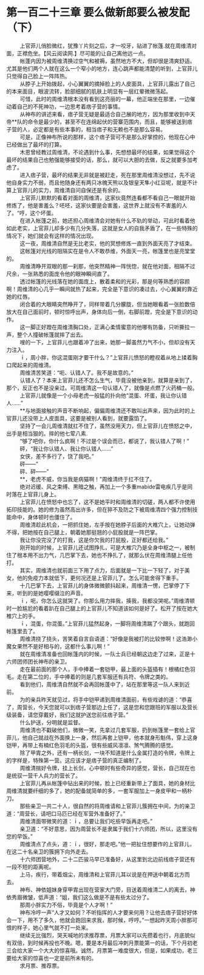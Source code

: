 <h1>第一百二十三章 要么做新郎要么被发配（下）</h1>
<div id="content">&nbsp&nbsp&nbsp&nbsp&nbsp&nbsp&nbsp&nbsp
 上官菲儿俏脸微红，犹豫丫片刻之后，才一咬牙，钻进了帐篷.就在周维清对面，正襟危坐。【风云阅读网.】尽可能的让自己离他远一点。
 <br/>&nbsp&nbsp&nbsp&nbsp&nbsp&nbsp&nbsp&nbsp
 帐蓬内因为被周维清换过空气和被褥，虽然地方不大，但却很是清爽舒适。尤其是他们两个人就在这么一个窄小的地方，连心跳声都能清楚的听到，上官菲儿只觉得自己脸上一阵阵热。
 <br/>&nbsp&nbsp&nbsp&nbsp&nbsp&nbsp&nbsp&nbsp
 从脖子上开始拨起，小心翼翼的摘掉脸上的人皮面具，上官菲儿露出了自己的本来面目，眼波流转，脸部细腻的肌肤上明显有一层红晕微微荡起。
 <br/>&nbsp&nbsp&nbsp&nbsp&nbsp&nbsp&nbsp&nbsp
 可惜，此时的周维清根本没有看到这亮丽的一幕，他正端坐在那里，一边催动着自己的不死神功，一边思考着痞子营的事情。
 <br/>&nbsp&nbsp&nbsp&nbsp&nbsp&nbsp&nbsp&nbsp
 从神布的讲述来看，痞子营无疑是最适合自己展的地方，因为那里收到中天帝**队的命令是最少的，甚至不在连绵起伏的营寨范围内，而且，能够被送到痞子营的人，必定都是有些本事的，相当痞子和无赖也不是那么容易。
 <br/>&nbsp&nbsp&nbsp&nbsp&nbsp&nbsp&nbsp&nbsp
 可是，正像神布所说的那样，这个痞子营可不是那么好掌控的，他现在心中已经做出了最坏的打算。
 <br/>&nbsp&nbsp&nbsp&nbsp&nbsp&nbsp&nbsp&nbsp
 木恩曾经教过周维清，不论遇到什么事，先想想最坏的结果，如果觉得这个最坏的结果自己也勉强能够接受的话，那么，就可以大胆的去做，反之就要多加考虑了。
 <br/>&nbsp&nbsp&nbsp&nbsp&nbsp&nbsp&nbsp&nbsp
 进入痞子营，最坏的结果无非就是被赶走，死在那里周维清没想过，先不说他自身实力不弱，而且他随身还有两只冰魄天熊以及银皇天隼小红豆呢，就是不计算上官菲儿的实力，周维清自问自保还是有余的。
 <br/>&nbsp&nbsp&nbsp&nbsp&nbsp&nbsp&nbsp&nbsp
 上官菲儿默默的看着对面的周维清，这家伙竟然连看都不看自己一眼就开始修炼了，他是害羞么？呸呸，这家伙要是会害羞，这世界上就没有不害羞的人了。“哼，这个坏蛋。
 <br/>&nbsp&nbsp&nbsp&nbsp&nbsp&nbsp&nbsp&nbsp
 在进入帐篷之前，她还担心周维清会对她有什么不轨的举动，可此时看着他如此老实，上官菲儿却多少有几分失落，这就是女人的自我矛盾了，在一些特殊的情况下，她们就会有这样的情况出现。
 <br/>&nbsp&nbsp&nbsp&nbsp&nbsp&nbsp&nbsp&nbsp
 这一夜，周维清自然是无比老实，他的冥想修炼一直到外面天亮了才结束。
 <br/>&nbsp&nbsp&nbsp&nbsp&nbsp&nbsp&nbsp&nbsp
 这帐篷对光线的阻隔实在是令人不敢恭维，外面天一亮，帐篷里也是亮堂堂的。
 <br/>&nbsp&nbsp&nbsp&nbsp&nbsp&nbsp&nbsp&nbsp
 周维清睁开双眼的那一刹那，他突然精神一阵恍惚，就在他对面，相隔不过尺余，一张熟悉的面庞令他的眼神瞬间直了。
 <br/>&nbsp&nbsp&nbsp&nbsp&nbsp&nbsp&nbsp&nbsp
 透过帐篷的光线落在她的面庞上，散着柔和的光彩，那是何等熟悉的容颜啊！周维清的心几乎一瞬间就热了起来，完全是下意识的凑过去，小心翼翼的靠近她的红唇。
 <br/>&nbsp&nbsp&nbsp&nbsp&nbsp&nbsp&nbsp&nbsp
 闭合着的大眼睛突然睁开了，同样带着几分朦胧，但当她眼看着一张脸数倍放大在自己面前时，顿时惊呼出声，身体向后一倒，右脚前蹬，完全是下意识的动作。
 <br/>&nbsp&nbsp&nbsp&nbsp&nbsp&nbsp&nbsp&nbsp
 这一脚正好蹬在周维清胸口处，正满心柔情蜜意的他哪有防备，只听撕拉一声，整个人撞破帐篷就摔了出去。
 <br/>&nbsp&nbsp&nbsp&nbsp&nbsp&nbsp&nbsp&nbsp
 嗖的一下，上官菲儿也跟着冲了出来，她那一脚虽然力气不小，但却没有天力注入。
 <br/>&nbsp&nbsp&nbsp&nbsp&nbsp&nbsp&nbsp&nbsp
 ｉ，周小胖，你这混蛋刚才要干什么？”上官菲儿愤怒的瞪视着从地上揉着胸口爬起来的周维清。
 <br/>&nbsp&nbsp&nbsp&nbsp&nbsp&nbsp&nbsp&nbsp
 周维清苦笑道：“呃、认错人了。我不是故意的。”
 <br/>&nbsp&nbsp&nbsp&nbsp&nbsp&nbsp&nbsp&nbsp
 认错人了？本来上官菲儿还不怎么生气，毕竟没被他亲到，就算是亲到了，那个，反正也不是没亲过。可周维清这一句认错人了，就像是点燃了火药桶一般。
 <br/>&nbsp&nbsp&nbsp&nbsp&nbsp&nbsp&nbsp&nbsp
 上官菲儿就像是一个小母老虎一般猛的扑向他“混蛋、坏蛋，我让你认错人……”
 <br/>&nbsp&nbsp&nbsp&nbsp&nbsp&nbsp&nbsp&nbsp
 **与地面接触的声音不断响起，偏偏周维清还不敢叫出声来，因为此时的上官菲儿还没带上人皮面具，这要是被别人看到，就要露馅了。
 <br/>&nbsp&nbsp&nbsp&nbsp&nbsp&nbsp&nbsp&nbsp
 坚持了一会儿周维清就扛不住了，虽然没用天力，但上官菲儿在愤怒之中，出手是相当狠的。摔的他七荤八素.
 <br/>&nbsp&nbsp&nbsp&nbsp&nbsp&nbsp&nbsp&nbsp
 “够了吧你，你什么疯啊！不过是个误会而已，都说了，我认错人了啊！”
 <br/>&nbsp&nbsp&nbsp&nbsp&nbsp&nbsp&nbsp&nbsp
 砰，“我让你认错人、我让你认错人……”
 <br/>&nbsp&nbsp&nbsp&nbsp&nbsp&nbsp&nbsp&nbsp
 女侠，差不多行了，饶了我吧。”
 <br/>&nbsp&nbsp&nbsp&nbsp&nbsp&nbsp&nbsp&nbsp
 砰——”
 <br/>&nbsp&nbsp&nbsp&nbsp&nbsp&nbsp&nbsp&nbsp
 砰、砰——”
 <br/>&nbsp&nbsp&nbsp&nbsp&nbsp&nbsp&nbsp&nbsp
 **，老虎不威，你当我是病猫啊！”周维清终于扛不住了。
 <br/>&nbsp&nbsp&nbsp&nbsp&nbsp&nbsp&nbsp&nbsp
 绝对迟缓、风之束缚、黑暗之触，再加上一个多重mabide雷电疾几乎是同时落在上官菲儿身上。
 <br/>&nbsp&nbsp&nbsp&nbsp&nbsp&nbsp&nbsp&nbsp
 上官菲儿在愤怒中也忘了，这不是她平时和周维清的切磋，两人都不许使用拓印技能的。她的修为虽然高出许多，但在猝不及防之下被周维清四个强力控制技能命中，身体顿时也僵住了。
 <br/>&nbsp&nbsp&nbsp&nbsp&nbsp&nbsp&nbsp&nbsp
 周维清趁此机会，一把抓住她，左手按在她脖子后面的大椎穴上，让她动弹不得，把她按在自己腿上，朝着她那挺翘的小屁股就是一阵巴掌。
 <br/>&nbsp&nbsp&nbsp&nbsp&nbsp&nbsp&nbsp&nbsp
 我让你没完没了的打我，这是你欠我的打屁股，正好都还给我。”
 <br/>&nbsp&nbsp&nbsp&nbsp&nbsp&nbsp&nbsp&nbsp
 刚开始的时候，上官菲儿还试图挣扎，可是大椎穴乃是全身中枢之一，被制住了根本用不出力气，几巴掌下去，她也不挣扎了，就那么伏在周维清腿上任他打。
 <br/>&nbsp&nbsp&nbsp&nbsp&nbsp&nbsp&nbsp&nbsp
 其实，周维清也就前面三下用了点力，后面就是一下比一下轻了，对于美女，他的免疫力本就低下，更何况还是上官菲儿了。怎么可能舍得下重手。
 <br/>&nbsp&nbsp&nbsp&nbsp&nbsp&nbsp&nbsp&nbsp
 十几巴掌下去，上官菲儿的身体微微颤抖起来，周维清一愣，巴掌停了下来，听到的是她嘤嘤缀泣的声音。
 <br/>&nbsp&nbsp&nbsp&nbsp&nbsp&nbsp&nbsp&nbsp
 ｉ，呃，你怎么这就哭了。你那么用力摔我，揍我，我都没哭呢。”周维清顿时一脸尴尬的看着趴在自己腿上的上官菲儿不知道该如何是好了。松开了按在她大椎穴上的手。
 <br/>&nbsp&nbsp&nbsp&nbsp&nbsp&nbsp&nbsp&nbsp
 ｉ，混蛋，你混蛋。”上官菲儿猛然起身，一脚将周维清踹了个跟头，就跑回帐篷里去了。
 <br/>&nbsp&nbsp&nbsp&nbsp&nbsp&nbsp&nbsp&nbsp
 周维清挠了挠头，苦笑着自言自语道：“好像是我被打的比较惨啊！这浩渺小魔女果然不是好相与的，这都什么事儿啊！”
 <br/>&nbsp&nbsp&nbsp&nbsp&nbsp&nbsp&nbsp&nbsp
 就在周维清准备也回帐篷内的时候，一队士兵已经朝这边走了过来，正是十六师团师团长神布的亲卫。
 <br/>&nbsp&nbsp&nbsp&nbsp&nbsp&nbsp&nbsp&nbsp
 走在最前面的那个人，手中捧着一套铠甲，最上面的头盔插有！根橘红色羽毛。走在第二位的，手中捧着的则是几套军服还有兵符、令牌之类的。
 <br/>&nbsp&nbsp&nbsp&nbsp&nbsp&nbsp&nbsp&nbsp
 看到他们，周维清自然就不会再回帐蓬中了，站在那里等这一队人来到近前。
 <br/>&nbsp&nbsp&nbsp&nbsp&nbsp&nbsp&nbsp&nbsp
 为的亲兵昨天就见过，将手中铠甲递到周维清面前，有些戏谑的道：“恭喜了，周营长，今天您就可以到痞子营那边上任了，这是您和您跟班的军服以及营长级装备，请您穿戴好，我们这就护送您前往痞子营。”
 <br/>&nbsp&nbsp&nbsp&nbsp&nbsp&nbsp&nbsp&nbsp
 什么护送，分明就是监督。
 <br/>&nbsp&nbsp&nbsp&nbsp&nbsp&nbsp&nbsp&nbsp
 周维清也不戳破他们，微微一笑，先拿过几套军服，扔到帐篷里一套给上官菲儿，他自己就战在外面换上一身，然后再套上铠甲，他本就身形魁伟，穿上这身铠甲，再带上有楠红色羽毛的头盔，很有些威风凛凛、煞气腾腾的感觉。
 <br/>&nbsp&nbsp&nbsp&nbsp&nbsp&nbsp&nbsp&nbsp
 除了甲胄之外，还有一柄长剑，一块不知道是什么金属打造的令牌，令牌上的字样是，特殊第一营。这应该才是痞子营的真正编制了。
 <br/>&nbsp&nbsp&nbsp&nbsp&nbsp&nbsp&nbsp&nbsp
 周维清揣好令牌，挂上长剑，心中顿时有些奇异的感觉，营长，自己现在也是统驭一营千人兵力的营长了。
 <br/>&nbsp&nbsp&nbsp&nbsp&nbsp&nbsp&nbsp&nbsp
 上官菲儿再从帐篷中钻出来的时候，脸上已经重新带上了面具，她的身材比周维清就要纤细的多了，她的配备就简单的多，一套军服加上一身皮甲和一柄朴刀。
 <br/>&nbsp&nbsp&nbsp&nbsp&nbsp&nbsp&nbsp&nbsp
 那些亲卫一共二十人，很自然的将周维请和上官菲儿簇拥在中间，为的亲卫道：“周营长，请吧口马匹已经在军营外准备好了。”
 <br/>&nbsp&nbsp&nbsp&nbsp&nbsp&nbsp&nbsp&nbsp
 周维清面带微笑的道：ｉ，总要让我们吃些早饭再走吧。”
 <br/>&nbsp&nbsp&nbsp&nbsp&nbsp&nbsp&nbsp&nbsp
 亲卫道：“不好意思，因为周营长不是隶属于我们十六师团，所以，这里没有您的早饭。”
 <br/>&nbsp&nbsp&nbsp&nbsp&nbsp&nbsp&nbsp&nbsp
 周维清点了点头，道：ｉ，很好，那走吧。”他一把扯住想要作的上官菲儿，在这二十名亲卫的簇拥下向外走去。
 <br/>&nbsp&nbsp&nbsp&nbsp&nbsp&nbsp&nbsp&nbsp
 十六师团营地外，二十二匹骏马早已准备好，从这里到北边前线痞子营还有一段不短的距离呢。
 <br/>&nbsp&nbsp&nbsp&nbsp&nbsp&nbsp&nbsp&nbsp
 上马，疾行，带着烟尘，周维清和上官菲儿耳以说是在押送中朝着北方而去。
 <br/>&nbsp&nbsp&nbsp&nbsp&nbsp&nbsp&nbsp&nbsp
 神布、神依姐妹身穿甲胄出现在营家大门旁，目送着周维清二人的离去，神依秀眉微皱，低声道：“姐，我们这么做是不是有些太过分了。
 <br/>&nbsp&nbsp&nbsp&nbsp&nbsp&nbsp&nbsp&nbsp
 那周小胖实力不俗，毕竟是个人才啊！”
 <br/>&nbsp&nbsp&nbsp&nbsp&nbsp&nbsp&nbsp&nbsp
 神布冷哼一声“人才又如何？不听指挥的人才要来何用？让他去痞子营好好体会一下，用不了多久，他就会跑回来求我，那时候，哼哼。”一想起昨天周小胖那可恨的样子，她心里气就不打一处来。
 <br/>&nbsp&nbsp&nbsp&nbsp&nbsp&nbsp&nbsp&nbsp
 继续无比强烈，哭天喊地的求推荐票，月票大家可以先攒着也行，月底貌似有双倍，到时候再投也不晚。嗯，要是本月最后冲刺月票能第一的话，下个月初老三会给大家一个大大的惊喜哦。诚然，月票第一难度很大，但是，如果成功，老三要给大家的惊喜也一定是前所未有的。
 <br/>&nbsp&nbsp&nbsp&nbsp&nbsp&nbsp&nbsp&nbsp
 求月票、推荐票。
 <br/>&nbsp&nbsp&nbsp&nbsp&nbsp&nbsp&nbsp&nbsp
 <br/>&nbsp&nbsp&nbsp&nbsp&nbsp&nbsp&nbsp&nbsp
</div>
